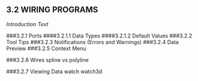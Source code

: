 ## 3.2 WIRING PROGRAMS

_Introduction Text_

###3.2.1	Ports
####3.2.1.1	Data Types
####3.2.1.2	Default Values
###3.2.2	Tool Tips
###3.2.3	Notifications (Errors and Warnings)
###3.2.4	Data Preview
###3.2.5	Context Menu

###3.2.6 Wires
spline vs polyline

###3.2.7 Viewing Data
watch
watch3d
